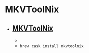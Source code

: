 # MKVToolNix
- [MKVToolNix](https://mkvtoolnix.download/)
  - 
  - 
  - `brew cask install mkvtoolnix`

